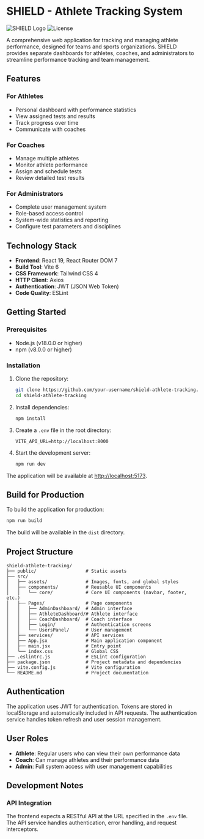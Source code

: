 # SHIELD - Athlete Tracking System

![SHIELD Logo](https://img.shields.io/badge/SHIELD-Athlete%20Tracking%20System-blue)
![License](https://img.shields.io/badge/license-MIT-green)

A comprehensive web application for tracking and managing athlete performance, designed for teams and sports organizations. SHIELD provides separate dashboards for athletes, coaches, and administrators to streamline performance tracking and team management.

## Features

### For Athletes
- Personal dashboard with performance statistics
- View assigned tests and results
- Track progress over time
- Communicate with coaches

### For Coaches
- Manage multiple athletes
- Monitor athlete performance
- Assign and schedule tests
- Review detailed test results

### For Administrators
- Complete user management system
- Role-based access control
- System-wide statistics and reporting
- Configure test parameters and disciplines

## Technology Stack

- **Frontend**: React 19, React Router DOM 7
- **Build Tool**: Vite 6
- **CSS Framework**: Tailwind CSS 4
- **HTTP Client**: Axios
- **Authentication**: JWT (JSON Web Token)
- **Code Quality**: ESLint

## Getting Started

### Prerequisites

- Node.js (v18.0.0 or higher)
- npm (v8.0.0 or higher)

### Installation

1. Clone the repository:
   ```bash
   git clone https://github.com/your-username/shield-athlete-tracking.git
   cd shield-athlete-tracking
   ```

2. Install dependencies:
   ```bash
   npm install
   ```

3. Create a `.env` file in the root directory:
   ```
   VITE_API_URL=http://localhost:8000
   ```

4. Start the development server:
   ```bash
   npm run dev
   ```

The application will be available at [http://localhost:5173](http://localhost:5173).

## Build for Production

To build the application for production:

```bash
npm run build
```

The build will be available in the `dist` directory.

## Project Structure

```
shield-athlete-tracking/
├── public/                  # Static assets
├── src/
│   ├── assets/              # Images, fonts, and global styles
│   ├── components/          # Reusable UI components
│   │   └── core/            # Core UI components (navbar, footer, etc.)
│   ├── Pages/               # Page components
│   │   ├── AdminDashboard/  # Admin interface
│   │   ├── AthleteDashboard/# Athlete interface
│   │   ├── CoachDashboard/  # Coach interface
│   │   ├── Login/           # Authentication screens
│   │   └── UsersPanel/      # User management
│   ├── services/            # API services
│   ├── App.jsx              # Main application component
│   ├── main.jsx             # Entry point
│   └── index.css            # Global CSS
├── .eslintrc.js             # ESLint configuration
├── package.json             # Project metadata and dependencies
├── vite.config.js           # Vite configuration
└── README.md                # Project documentation
```

## Authentication

The application uses JWT for authentication. Tokens are stored in localStorage and automatically included in API requests. The authentication service handles token refresh and user session management.

## User Roles

- **Athlete**: Regular users who can view their own performance data
- **Coach**: Can manage athletes and their performance data
- **Admin**: Full system access with user management capabilities

## Development Notes

### API Integration

The frontend expects a RESTful API at the URL specified in the `.env` file. The API service handles authentication, error handling, and request interceptors.



